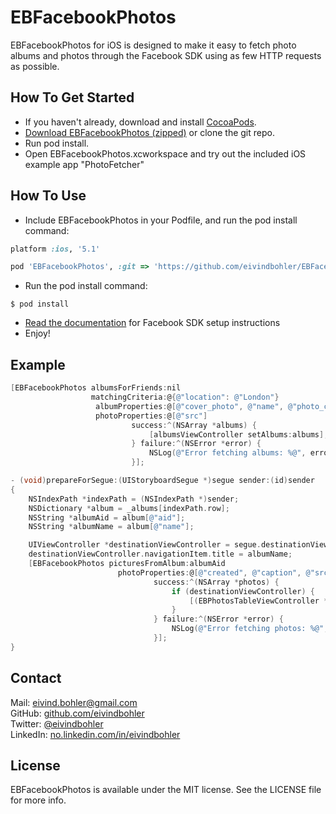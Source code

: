 # EBFacebookPhotos
EBFacebookPhotos for iOS is designed to make it easy to fetch photo albums and photos through the Facebook SDK using as few HTTP requests as possible.

## How To Get Started
- If you haven't already, download and install [CocoaPods](https://github.com/CocoaPods/CocoaPods).
- [Download EBFacebookPhotos (zipped)](https://github.com/eivindbohler/EBFacebookPhotos/zipball/master) or clone the git repo.
- Run pod install.
- Open EBFacebookPhotos.xcworkspace and try out the included iOS example app "PhotoFetcher"

## How To Use
- Include EBFacebookPhotos in your Podfile, and run the pod install command:  
``` ruby
platform :ios, '5.1'

pod 'EBFacebookPhotos', :git => 'https://github.com/eivindbohler/EBFacebookPhotos.git', :tag => '0.0.2'
```

- Run the pod install command:  
```
$ pod install
```

- [Read the documentation](https://developers.facebook.com/docs/getting-started/getting-started-with-the-ios-sdk) for Facebook SDK setup instructions
- Enjoy!

## Example
``` objective-c
[EBFacebookPhotos albumsForFriends:nil
                  matchingCriteria:@{@"location": @"London"}
                   albumProperties:@[@"cover_photo", @"name", @"photo_count", @"created"]
                   photoProperties:@[@"src"]
                           success:^(NSArray *albums) {
                               [albumsViewController setAlbums:albums];
                           } failure:^(NSError *error) {
                               NSLog(@"Error fetching albums: %@", error);
                           }];

```
``` objective-c
- (void)prepareForSegue:(UIStoryboardSegue *)segue sender:(id)sender
{
    NSIndexPath *indexPath = (NSIndexPath *)sender;
    NSDictionary *album = _albums[indexPath.row];
    NSString *albumAid = album[@"aid"];
    NSString *albumName = album[@"name"];

    UIViewController *destinationViewController = segue.destinationViewController;
    destinationViewController.navigationItem.title = albumName;
    [EBFacebookPhotos picturesFromAlbum:albumAid
                        photoProperties:@[@"created", @"caption", @"src_width", @"src_height", @"src"]
                                success:^(NSArray *photos) {
                                    if (destinationViewController) {
                                        [(EBPhotosTableViewController *)destinationViewController setPhotos:photos];
                                    }
                                } failure:^(NSError *error) {
                                    NSLog(@"Error fetching photos: %@", error);
                                }];
}
```

## Contact
Mail: [eivind.bohler@gmail.com](mailto:eivind.bohler@gmail.com)  
GitHub: [github.com/eivindbohler](http://github.com/eivindbohler)  
Twitter: [@eivindbohler](https://twitter.com/eivindbohler)  
LinkedIn: [no.linkedin.com/in/eivindbohler](http://no.linkedin.com/in/eivindbohler)

## License
EBFacebookPhotos is available under the MIT license. See the LICENSE file for more info.